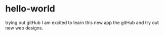 # hello-world
trying out gitHub
I am excited to learn this new app the gitHub and try out new web designs.
